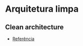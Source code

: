 # Arquitetura limpa
## Clean architecture 

- [Referência](http://blog.cleancoder.com/uncle-bob/2012/08/13/the-clean-architecture.html)
